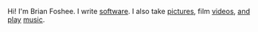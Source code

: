 Hi! I'm Brian Foshee. I write [software](https://www.brianfoshee.com/company/). I also take [pictures](https://www.brianfoshee.com/px), film [videos](https://www.youtube.com/@brianfoshee), [and][soundcloud] [play][spotify] [music][applemusic].

[spotify]: https://open.spotify.com/artist/2KZt5gzn8ol3BOd6hAsDEk
[applemusic]: https://music.apple.com/artist/1721642094
[soundcloud]: https://soundcloud.com/brianfoshee


